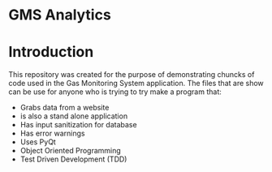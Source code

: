 # GMS Analytics
Introduction
============

This repository was created for the purpose of demonstrating chuncks of code used in the Gas Monitoring System application. The files that are show can be use for anyone who is trying to try make a program that:
- Grabs data from a website
- is also a stand alone application
- Has input sanitization for database
- Has error warnings
- Uses PyQt
- Object Oriented Programming
- Test Driven Development (TDD)

